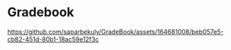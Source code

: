 # Gradebook


https://github.com/saparbekuly/GradeBook/assets/164681008/beb057e5-cb82-451d-80b1-18ac59e12f3c

